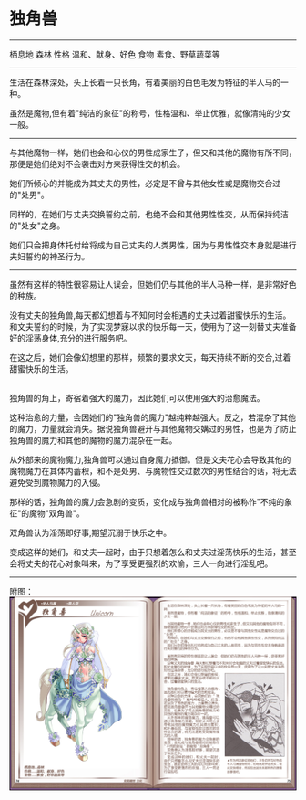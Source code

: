 # 独角兽

  -------- ------------------
  栖息地   森林
  性格     温和、献身、好色
  食物     素食、野草蔬菜等
  -------- ------------------

生活在森林深处，头上长着一只长角，有着美丽的白色毛发为特征的半人马的一种。

虽然是魔物,但有着"纯洁的象征"的称号，性格温和、举止优雅，就像清纯的少女一般。

------------------------------------------------------------------------

与其他魔物一样，她们也会和心仪的男性成家生子，但又和其他的魔物有所不同，那便是她们绝对不会袭击对方来获得性交的机会。

她们所倾心的并能成为其丈夫的男性，必定是不曾与其他女性或是魔物交合过的"处男"。

同样的，在她们与丈夫交换誓约之前，也绝不会和其他男性性交，从而保持纯洁的"处女"之身。

她们只会把身体托付给将成为自己丈夫的人类男性，因为与男性性交本身就是进行夫妇誓约的神圣行为。

------------------------------------------------------------------------

虽然有这样的特性很容易让人误会，但她们仍与其他的半人马种一样，是非常好色的种族。

没有丈夫的独角兽,每天都幻想着与不知何时会相遇的丈夫过着甜蜜快乐的生活。和文夫誓约的时候，为了实现梦寐以求的快乐每一天，使用为了这一刻替丈夫准备好的淫荡身体,充分的进行服务吧。

在这之后，她们会像幻想里的那样，频繁的要求文天，每天持续不断的交合,过着甜蜜快乐的生活。

<br>
独角兽的角上，寄宿着强大的魔力，因此她们可以使用强大的治愈魔法。

这种治愈的力量，会因她们的"独角兽的魔力"越纯粹越强大。反之，若混杂了其他的魔力，力量就会消失。据说独角兽避开与其他魔物交媾过的男性，也是为了防止独角兽的魔力和其他的魔物的魔力混杂在一起。

从外部来的魔物魔力,独角兽可以通过自身魔力抵御。但是文夫花心会导致其他的魔物魔力在其体内蓄积，和不是处男、与魔物性交过数次的男性结合的话，将无法避免受到魔物魔力的入侵。

那样的话，独角兽的魔力会急剧的变质，变化成与独角兽相对的被称作"不纯的象征"的魔物"双角兽"。

双角兽认为淫荡即好事,期望沉溺于快乐之中。

变成这样的她们，和丈夫一起时，由于只想着怎么和丈夫过淫荡快乐的生活，甚至会将丈夫的花心对象叫来，为了享受更强烈的欢愉，三人一向进行淫乱吧。

------------------------------------------------------------------------

附图： ![](img\魔物娘图鉴I\74-75独角兽.jpg)
